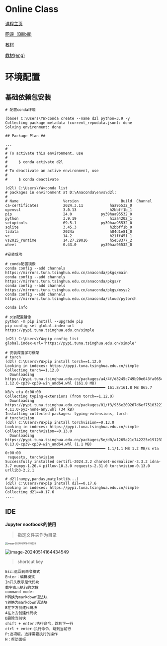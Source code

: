 # Online Class

[课程主页](https://courses.d2l.ai/zh-v2/ )

[网课（Bilibili)](https://space.bilibili.com/1567748478/channel/seriesdetail?sid=358497)

[教材](https://zh.d2l.ai/)

[教材(eng)](https://d2l.ai/)



# 环境配置

## 基础依赖包安装

```shell
# 配置conda环境

(base) C:\Users\YW>conda create --name d2l python=3.9 -y
Collecting package metadata (current_repodata.json): done
Solving environment: done

## Package Plan ##

...
#
# To activate this environment, use
#
#     $ conda activate d2l
#
# To deactivate an active environment, use
#
#     $ conda deactivate

(d2l) C:\Users\YW>conda list
# packages in environment at D:\Anaconda\envs\d2l:
#
# Name                    Version                   Build  Channel
ca-certificates           2024.3.11            haa95532_0
openssl                   3.0.13               h2bbff1b_1
pip                       24.0             py39haa95532_0
python                    3.9.19               h1aa4202_1
setuptools                69.5.1           py39haa95532_0
sqlite                    3.45.3               h2bbff1b_0
tzdata                    2024a                h04d1e81_0
vc                        14.2                 h21ff451_1
vs2015_runtime            14.27.29016          h5e58377_2
wheel                     0.43.0           py39haa95532_0

#安装成功
```

```shell
# conda配置镜像
conda config --add channels https://mirrors.tuna.tsinghua.edu.cn/anaconda/pkgs/main
conda config --add channels https://mirrors.tuna.tsinghua.edu.cn/anaconda/pkgs/r
conda config --add channels https://mirrors.tuna.tsinghua.edu.cn/anaconda/pkgs/msys2
conda config --add channels https://mirrors.tuna.tsinghua.edu.cn/anaconda/cloud/pytorch

conda info

# pip配置镜像
python -m pip install --upgrade pip
pip config set global.index-url https://pypi.tuna.tsinghua.edu.cn/simple

(d2l) C:\Users\YW>pip config list
global.index-url='https://pypi.tuna.tsinghua.edu.cn/simple'
```

```shell
# 安装深度学习框架
# torch
(d2l) C:\Users\YW>pip install torch==1.12.0
Looking in indexes: https://pypi.tuna.tsinghua.edu.cn/simple
Collecting torch==1.12.0
  Downloading https://pypi.tuna.tsinghua.edu.cn/packages/a4/4f/d8245c749b90e643fa06547c0aa36698507597b24d501c22e5bba4fb31a8/torch-1.12.0-cp39-cp39-win_amd64.whl (161.8 MB)
     ━━━━━━━━━━━━━━━━━━━━━━━━━━━━━━━━━━━━━━━━ 161.8/161.8 MB 865.7 kB/s eta 0:00:00
Collecting typing-extensions (from torch==1.12.0)
  Downloading https://pypi.tuna.tsinghua.edu.cn/packages/01/f3/936e209267d6ef7510322191003885de524fc48d1b43269810cd589ceaf5/typing_extensions-4.11.0-py3-none-any.whl (34 kB)
Installing collected packages: typing-extensions, torch
# torchvision
(d2l) C:\Users\YW>pip install torchvision==0.13.0
Looking in indexes: https://pypi.tuna.tsinghua.edu.cn/simple
Collecting torchvision==0.13.0
  Downloading https://pypi.tuna.tsinghua.edu.cn/packages/5e/d0/a1265a21c742225e19123389b8665439b7a22d734ff97ecdbbfaff33a3c5/torchvision-0.13.0-cp39-cp39-win_amd64.whl (1.1 MB)
     ━━━━━━━━━━━━━━━━━━━━━━━━━━━━━━━━━━━━━━━━ 1.1/1.1 MB 1.2 MB/s eta 0:00:00
 requests, torchvision
Successfully installed certifi-2024.2.2 charset-normalizer-3.3.2 idna-3.7 numpy-1.26.4 pillow-10.3.0 requests-2.31.0 torchvision-0.13.0 urllib3-2.2.1

# d2l(numpy,pandas,matplotlib...)
(d2l) C:\Users\YW>pip install d2l==0.17.6
Looking in indexes: https://pypi.tuna.tsinghua.edu.cn/simple
Collecting d2l==0.17.6
....

```

## IDE

**Jupyter nootbook的使用**

> 指定文件夹作为目录

<img src="https://raw.githubusercontent.com/ZhangYiwei-SZU/Pic/main/image-20240514164118528.png" alt="image-20240514164118528" style="zoom:50%;" />

![image-20240514164434549](https://raw.githubusercontent.com/ZhangYiwei-SZU/Pic/main/image-20240514164434549.png)

> shortcut key

```
Esc:返回到命令模式
Enter：编辑模式
In开头表示是代码块
数字表示执行的次数
command mode:
M转换为markdown语法块
Y转换为markdown语法块
B在下方创建代码块
A在上方创建代码块
D删除当前块
shift + enter:执行命令，跳到下一行
ctrl + enter:执行命令，跳到当前行
P:选项板，选择需要执行的操作
H：帮助面板

```

